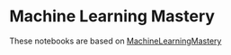 # Machine Learning Mastery

These notebooks are based on [MachineLearningMastery](https://machinelearningmastery.com/)